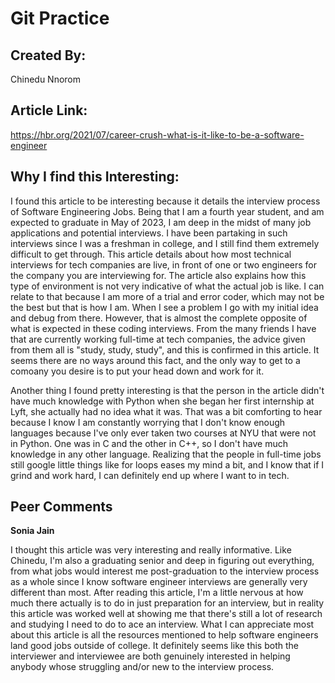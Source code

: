 # Git Practice

## Created By:
Chinedu Nnorom

## Article Link:
 https://hbr.org/2021/07/career-crush-what-is-it-like-to-be-a-software-engineer

## Why I find this Interesting:

I found this article to be interesting because it details the interview process of Software Engineering Jobs.
Being that I am a fourth year student, and am expected to graduate in May of 2023, I am deep in the midst of
many job applications and potential interviews. I have been partaking in such interviews since I was a freshman
in college, and I still find them extremely difficult to get through. This article details about how most technical interviews for tech companies are live, in front of one or two engineers for the company you are interviewing for. The article also explains how this type of environment is not very indicative of what the actual job is like. I can relate to that because I am more of a trial and error coder, which may not be the best but that is how I am. When I see a problem I go with my initial idea and debug from there. However, that is almost the complete opposite of what is expected in these coding interviews. From the many friends I have that are currently working full-time at tech companies, the advice given from them all is "study, study, study", and this is confirmed in this article. It seems there are no ways around this fact, and the only way to get to a comoany you desire is to put your head down and work for it. 

Another thing I found pretty interesting is that the person in the article didn't have much knowledge with Python when she began her first internship at Lyft, she actually had no idea what it was. That was a bit comforting to hear because I know I am constantly worrying that I don't know enough languages because I've only ever taken two courses at NYU that were not in Python. One was in C and the other in C++, so I don't have much knowledge in any other language. Realizing that the people in full-time jobs still google little things like for loops eases my mind a bit, and I know that if I grind and work hard, I can definitely end up where I want to in tech.

## Peer Comments

**Sonia Jain**

I thought this article was very interesting and really informative. Like Chinedu, I'm also a graduating senior and deep in figuring out everything, from what jobs would interest me post-graduation to the interview process as a whole since I know software engineer interviews are generally very different than most. After reading this article, I'm a little nervous at how much there actually is to do in just preparation for an interview, but in reality this article was worked well at showing me that there's still a lot of research and studying I need to do to ace an interview. What I can appreciate most about this article is all the resources mentioned to help software engineers land good jobs outside of college. It definitely seems like this both the interviewer and interviewee are both genuinely interested in helping anybody whose struggling and/or new to the interview process.

